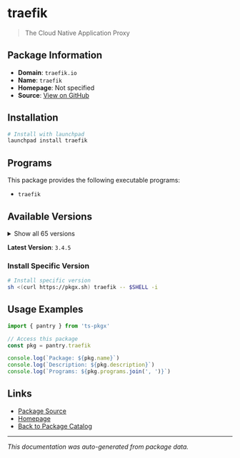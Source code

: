 # traefik

> The Cloud Native Application Proxy

## Package Information

- **Domain**: `traefik.io`
- **Name**: `traefik`
- **Homepage**: Not specified
- **Source**: [View on GitHub](https://github.com/pkgxdev/pantry/tree/main/projects/traefik.io/package.yml)

## Installation

```bash
# Install with launchpad
launchpad install traefik
```

## Programs

This package provides the following executable programs:

- `traefik`

## Available Versions

<details>
<summary>Show all 65 versions</summary>

- `3.4.5`, `3.4.4`, `3.4.3`, `3.4.2`, `3.4.1`
- `3.4.0`, `3.3.7`, `3.3.6`, `3.3.5`, `3.3.4`
- `3.3.3`, `3.3.2`, `3.3.1`, `3.3.0`, `3.2.5`
- `3.2.4`, `3.2.3`, `3.2.2`, `3.2.1`, `3.2.0`
- `3.1.7`, `3.1.6`, `3.1.5`, `3.1.4`, `3.1.3`
- `3.1.2`, `3.1.1`, `3.1.0`, `3.0.4`, `3.0.3`
- `3.0.2`, `3.0.1`, `3.0.0`, `2.11.28`, `2.11.27`
- `2.11.26`, `2.11.25`, `2.11.24`, `2.11.23`, `2.11.22`
- `2.11.21`, `2.11.20`, `2.11.19`, `2.11.18`, `2.11.17`
- `2.11.16`, `2.11.15`, `2.11.14`, `2.11.13`, `2.11.12`
- `2.11.11`, `2.11.10`, `2.11.9`, `2.11.8`, `2.11.7`
- `2.11.6`, `2.11.5`, `2.11.4`, `2.11.3`, `2.11.2`
- `2.11.1`, `2.11.0`, `2.10.7`, `2.10.6`, `2.10.5`

</details>

**Latest Version**: `3.4.5`

### Install Specific Version

```bash
# Install specific version
sh <(curl https://pkgx.sh) traefik -- $SHELL -i
```

## Usage Examples

```typescript
import { pantry } from 'ts-pkgx'

// Access this package
const pkg = pantry.traefik

console.log(`Package: ${pkg.name}`)
console.log(`Description: ${pkg.description}`)
console.log(`Programs: ${pkg.programs.join(', ')}`)
```

## Links

- [Package Source](https://github.com/pkgxdev/pantry/tree/main/projects/traefik.io/package.yml)
- [Homepage](#)
- [Back to Package Catalog](../../package-catalog.md)

---

*This documentation was auto-generated from package data.*
